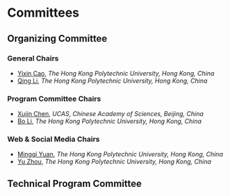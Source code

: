 # **Committees**
## **Organizing Committee**
### General Chairs
- [Yixin Cao](https://www4.comp.polyu.edu.hk/~csycao/), *The Hong Kong Polytechnic University, Hong Kong, China*
- [Qing Li](https://www.polyu.edu.hk/comp/people/academic-staff/prof-li-qing/), *The Hong Kong Polytechnic University, Hong Kong, China*

### Program Committee Chairs
- [Xujin Chen](https://people.ucas.ac.cn/~xchen?language=en), *UCAS, Chinese Academy of Sciences, Beijing, China*
- [Bo Li](https://www4.comp.polyu.edu.hk/~bo2li/), *The Hong Kong Polytechnic University, Hong Kong, China*

### Web & Social Media Chairs
- [Mingqi Yuan](https://yuanmingqi.github.io/), *The Hong Kong Polytechnic University, Hong Kong, China*
- [Yu Zhou](), *The Hong Kong Polytechnic University, Hong Kong, China*

## **Technical Program Committee**